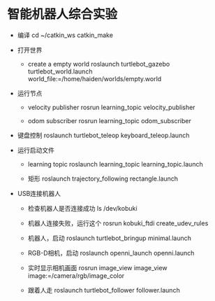# 智能机器人综合实验
* 编译
    cd ~/catkin_ws
    catkin_make

* 打开世界
    * create a empty world
        roslaunch turtlebot_gazebo turtlebot_world.launch world_file:=/home/haiden/worlds/empty.world

* 运行节点
    * velocity publisher
        rosrun learning_topic velocity_publisher

    * odom subscriber
        rosrun learning_topic odom_subscriber

* 键盘控制
    roslaunch turtlebot_teleop keyboard_teleop.launch

* 运行启动文件
    * learning topic
        roslaunch learning_topic learning_topic.launch

    * 矩形
        roslaunch trajectory_following rectangle.launch

* USB连接机器人
    * 检查机器人是否连接成功
        ls /dev/kobuki

    * 机器人连接失败，运行这个
        rosrun kobuki_ftdi create_udev_rules

    * 机器人，启动
        roslaunch turtlebot_bringup minimal.launch

    * RGB-D相机，启动
        roslaunch openni_launch openni.launch

    * 实时显示相机画面
        rosrun image_view image_view image:=/camera/rgb/image_color

    * 跟着人走
        roslaunch turtlebot_follower follower.launch

